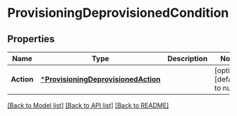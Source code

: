 # ProvisioningDeprovisionedCondition

## Properties
Name | Type | Description | Notes
------------ | ------------- | ------------- | -------------
**Action** | [***ProvisioningDeprovisionedAction**](ProvisioningDeprovisionedAction.md) |  | [optional] [default to null]

[[Back to Model list]](../README.md#documentation-for-models) [[Back to API list]](../README.md#documentation-for-api-endpoints) [[Back to README]](../README.md)

